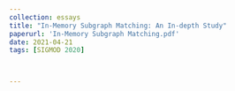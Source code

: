 ```yaml
---
collection: essays
title: "In-Memory Subgraph Matching: An In-depth Study"
paperurl: 'In-Memory Subgraph Matching.pdf'
date: 2021-04-21
tags: [SIGMOD 2020]



---
```

